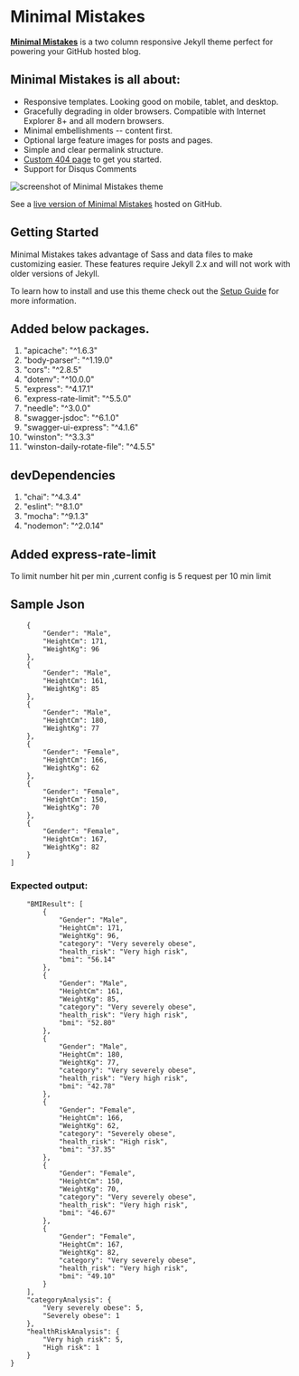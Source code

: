 # Minimal Mistakes

**[Minimal Mistakes](http://mmistakes.github.io/minimal-mistakes)** is a two column responsive Jekyll theme perfect for powering your GitHub hosted blog. 

## Minimal Mistakes is all about:

* Responsive templates. Looking good on mobile, tablet, and desktop.
* Gracefully degrading in older browsers. Compatible with Internet Explorer 8+ and all modern browsers. 
* Minimal embellishments -- content first.
* Optional large feature images for posts and pages.
* Simple and clear permalink structure.
* [Custom 404 page](http://mmistakes.github.io/minimal-mistakes/404.html) to get you started.
* Support for Disqus Comments

![screenshot of Minimal Mistakes theme](http://mmistakes.github.io/minimal-mistakes/images/mm-theme-post-600.jpg)

See a [live version of Minimal Mistakes](http://mmistakes.github.io/minimal-mistakes/) hosted on GitHub.

## Getting Started

Minimal Mistakes takes advantage of Sass and data files to make customizing easier. These features require Jekyll 2.x and will not work with older versions of Jekyll.

To learn how to install and use this theme check out the [Setup Guide](http://mmistakes.github.io/minimal-mistakes/theme-setup/) for more information.

## Added below packages.
 1) "apicache": "^1.6.3"
 2) "body-parser": "^1.19.0"
 3) "cors": "^2.8.5"
 4) "dotenv": "^10.0.0"
 5) "express": "^4.17.1"
 6) "express-rate-limit": "^5.5.0"
 7) "needle": "^3.0.0"
 8) "swagger-jsdoc": "^6.1.0"
 9) "swagger-ui-express": "^4.1.6"
 10) "winston": "^3.3.3"
 11) "winston-daily-rotate-file": "^4.5.5"

## devDependencies
1) "chai": "^4.3.4"
2) "eslint": "^8.1.0"
3) "mocha": "^9.1.3"
4) "nodemon": "^2.0.14"

## Added express-rate-limit 
   To limit number hit per min ,current config is 5 request per 10 min limit

## Sample Json
```[
    {
        "Gender": "Male",
        "HeightCm": 171,
        "WeightKg": 96
    },
    {
        "Gender": "Male",
        "HeightCm": 161,
        "WeightKg": 85
    },
    {
        "Gender": "Male",
        "HeightCm": 180,
        "WeightKg": 77
    },
    {
        "Gender": "Female",
        "HeightCm": 166,
        "WeightKg": 62
    },
    {
        "Gender": "Female",
        "HeightCm": 150,
        "WeightKg": 70
    },
    {
        "Gender": "Female",
        "HeightCm": 167,
        "WeightKg": 82
    }
]
```

### Expected output:
``` {
    "BMIResult": [
        {
            "Gender": "Male",
            "HeightCm": 171,
            "WeightKg": 96,
            "category": "Very severely obese",
            "health_risk": "Very high risk",
            "bmi": "56.14"
        },
        {
            "Gender": "Male",
            "HeightCm": 161,
            "WeightKg": 85,
            "category": "Very severely obese",
            "health_risk": "Very high risk",
            "bmi": "52.80"
        },
        {
            "Gender": "Male",
            "HeightCm": 180,
            "WeightKg": 77,
            "category": "Very severely obese",
            "health_risk": "Very high risk",
            "bmi": "42.78"
        },
        {
            "Gender": "Female",
            "HeightCm": 166,
            "WeightKg": 62,
            "category": "Severely obese",
            "health_risk": "High risk",
            "bmi": "37.35"
        },
        {
            "Gender": "Female",
            "HeightCm": 150,
            "WeightKg": 70,
            "category": "Very severely obese",
            "health_risk": "Very high risk",
            "bmi": "46.67"
        },
        {
            "Gender": "Female",
            "HeightCm": 167,
            "WeightKg": 82,
            "category": "Very severely obese",
            "health_risk": "Very high risk",
            "bmi": "49.10"
        }
    ],
    "categoryAnalysis": {
        "Very severely obese": 5,
        "Severely obese": 1
    },
    "healthRiskAnalysis": {
        "Very high risk": 5,
        "High risk": 1
    }
}
```
